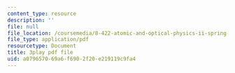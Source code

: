 ```yaml
---
content_type: resource
description: ''
file: null
file_location: /coursemedia/8-422-atomic-and-optical-physics-ii-spring-2013/a079657069a6f6902f20e219119c9fa4_O92M9n8uIGY.pdf
file_type: application/pdf
resourcetype: Document
title: 3play pdf file
uid: a0796570-69a6-f690-2f20-e219119c9fa4
---
```

